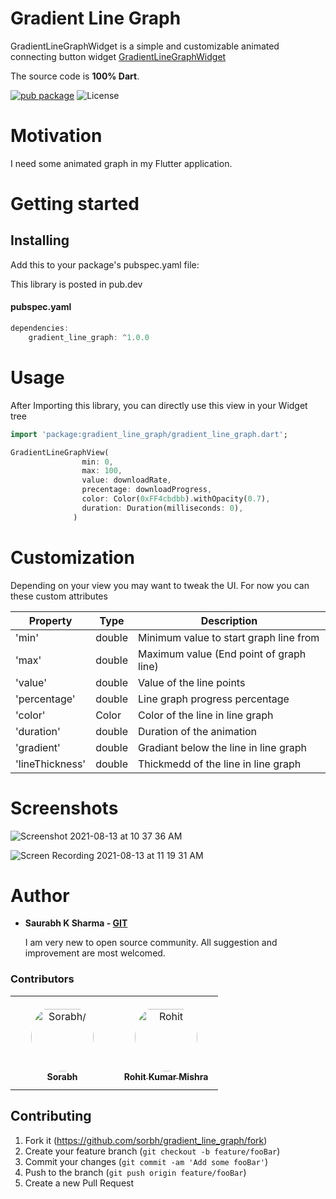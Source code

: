 
# Gradient Line Graph
GradientLineGraphWidget is a simple and customizable animated connecting button widget [GradientLineGraphWidget](https://github.com/Sorbh/gradient_line_graph)

The source code is **100% Dart**.

[![pub package](https://img.shields.io/pub/v/kdgaugeview.svg?style=flat-square)](https://pub.dartlang.org/packages/GradientLineGraphWidget)  ![License](https://img.shields.io/badge/License-BSD%203--Clause-blue.svg?style=flat-square)


# Motivation

I need some animated graph in my Flutter application.

# Getting started

## Installing
Add this to your package's pubspec.yaml file:

This library is posted in pub.dev

#### pubspec.yaml
```dart
dependencies:  
	gradient_line_graph: ^1.0.0
```

# Usage

After Importing this library, you can directly use this view in your Widget tree

```dart
import 'package:gradient_line_graph/gradient_line_graph.dart';
```


```dart
GradientLineGraphView(
                min: 0,
                max: 100,
                value: downloadRate,
                precentage: downloadProgress,
                color: Color(0xFF4cbdbb).withOpacity(0.7),
                duration: Duration(milliseconds: 0),
              )
  ```

# Customization
  Depending on your view you may want to tweak the UI. For now you can these custom attributes

  | Property | Type | Description |
  |----------|------|-------------|
  | 'min' | double | Minimum value to start graph line from |
  | 'max' | double | Maximum value (End point of graph line) |
  | 'value' | double | Value of the line points |
  | 'percentage' | double | Line graph progress percentage |
  | 'color' | Color | Color of the line in line graph |
  | 'duration' | double | Duration of the animation |
  | 'gradient' | double | Gradiant below the line in line graph |
  | 'lineThickness' | double | Thickmedd of the line in line graph |




# Screenshots
![Screenshot 2021-08-13 at 10 37 36 AM](https://user-images.githubusercontent.com/14270768/129310466-d4524053-3a7c-4329-a43d-2815d6fc6a60.png)

![Screen Recording 2021-08-13 at 11 19 31 AM](https://user-images.githubusercontent.com/14270768/129311544-ca7881a3-100e-4556-af57-d0de95332125.gif)










# Author
  * **Saurabh K Sharma - [GIT](https://github.com/Sorbh)**
  
      I am very new to open source community. All suggestion and improvement are most welcomed. 
      

### Contributors

<table>
<tr>
    <td align="center" style="word-wrap: break-word; width: 150.0; height: 150.0">
        <a href=https://github.com/Sorbh>
            <img src=https://avatars.githubusercontent.com/u/8159377?v=4 width="100;"  style="border-radius:50%;align-items:center;justify-content:center;overflow:hidden;padding-top:10px" alt=Sorabh/>
            <br />
            <sub style="font-size:14px"><b>Sorabh</b></sub>
        </a>
    </td>
    <td align="center" style="word-wrap: break-word; width: 150.0; height: 150.0">
        <a href=https://github.com/RohitKumarMishra>
            <img src=https://avatars.githubusercontent.com/u/14270768?v=4 width="100;"  style="border-radius:50%;align-items:center;justify-content:center;overflow:hidden;padding-top:10px" alt=Rohit Kumar Mishra/>
            <br />
            <sub style="font-size:14px"><b>Rohit Kumar Mishra</b></sub>
        </a>
    </td>
</tr>
</table>
 
 
## Contributing

1. Fork it (<https://github.com/sorbh/gradient_line_graph/fork>)
2. Create your feature branch (`git checkout -b feature/fooBar`)
3. Commit your changes (`git commit -am 'Add some fooBar'`)
4. Push to the branch (`git push origin feature/fooBar`)
5. Create a new Pull Request


